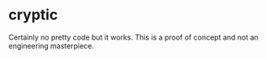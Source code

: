 # cryptic

Certainly no pretty code but it works. This is a proof of concept and not an engineering masterpiece.
